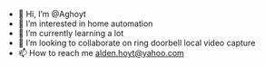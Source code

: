 - 👋 Hi, I’m @Aghoyt
- 👀 I’m interested in home automation
- 🌱 I’m currently learning a lot
- 💞️ I’m looking to collaborate on ring doorbell local video capture
- 📫 How to reach me alden.hoyt@yahoo.com

<!---
Aghoyt/Aghoyt is a ✨ special ✨ repository because its `README.md` (this file) appears on your GitHub profile.
You can click the Preview link to take a look at your changes.
--->
